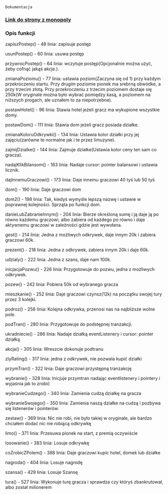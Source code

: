                                                                 Dokumentacja
  <h3><a href="https://mostly-tinge.github.io/monopoly-w-js/" target="_blank">Link do strony z monopoly</a></h3>
   <h3>Opis funkcji</h3>                                                               
<p>zapiszPostep() - 48 linia: zapisuje postęp</p>
<p>usunPostep() - 60 linia: usuwa postęp</p>
<p>przywrocPostep() - 64 linia: wczytuje postęp(Opcjonalnie można użyć, żeby cofnąć jakąś akcje.).</p>
<p>zmianaPoziomu() - 77 linia: ustawia poziom(Zaczyna się od 1) przy każdym przekroczeniu startu. Przy drugim poziomie pionek ma srebrną obwódke, a przy trzecim złotą. Przy przekroczeniu z trzecim poziomem dostaje się 250k(W oryginale można było wybrać pomiędzy kasą, a poziomem na niższych progach, ale uznałem to za niepotrzebne).</p>

<p>postawHotel() - 96 linia: Stawia hotel jeżeli gracz ma wykupione wszystkie domy.</p>
<p>postawDom() - 111 linia: Stawia dom jeżeli gracz posiada działke.</p>
<p>zmianaKoloruOdkrywki() - 134 linia: Ustawia kolor działki przy jej zajęciu(zarówne te normalne jak i te przez limuzyne).</p>
<p>zajmijDzialke() - 144 linia: Zajmuje działke(Ustawia kolor ceny ten sam co gracza).</p>

<p>nadajKlikBilansom() - 163 linia: Nadaje cursor: pointer balansowi i ustawia licznik.</p>
<p>dajInnemuGraczowi() - 173 linia: Daje innemu graczowi 40 tyś lub 50 tyś </p>
<p>dom() - 190 linia: Daje graczowi dom</p>

<p>dom2() - 198 linia: Tak, kiedyś wymyśle lepszą nazwę i ustawie w poprawnej kolejności. Sprząta po funkcji dom.</p>
<p>danieLubZabranieInnym() - 204 linia: Bierze określoną sumę i ją daje ją po równo każdemu graczowi, albo zabiera od każdego po równo i daje aktywnemu graczowi w zależności gdzie jest wywołana.</p>
<p>gest() - 214 linia: Jedna z możliwych odkrywek, daje innym 20k i zabiera graczowi 60k.</p>

<p>prezent() - 218 linia: Jedna z odkrywek, zabiera innym 20k i daje 60k.</p>
<p>udzialy() - 222 linia: Jedna z szans, daje nam 100k.</p>
<p>inicjacjaPozwu() - 226 linia: Przygotowuje do pozwu, jedna z możliwych odkrywek.</p>
<p>pozew() - 242 linia: Pobiera 50k od wybranego gracza</p>
<p>mieszkanie() - 252 linia: Daje graczowi czynsz(12k) na początku swojej tury przez 3 kolejki.</p>

<p>podroz() - 256 linia: Kolejna odkrywka, przenosi nas na najbliższe wolne pole.</p>
<p>podTran() - 280 linia: Przygotowuje do podstępnej tranzakcji.</p>
<p>ukradniecie() - 286 linia: Nadaje działką eventListenery i cursor: pointer działką</p>
<p>akcja() - 305 linia: Wreszcie dokonuje podtranu</p>

<p>zlyRating() - 317 linia: jedna z odkrywek, nie pozwala kupić działki</p>
<p>przymTran() - 322 linia: Daje graczowi przystępną tranzakcję</p>
<p>wybranie() - 328 linia: Inicjuje przymtran nadając eventlistenery i pointery i wyjaśnia jak to zrobić</p>
<p>wybranieCudzego() - 340 linia: Zamienia cudzą działkę na gracza</p>

<p>wybranieSwojego() - 350 linia: Zamienia naszą działke na cudzą i pozbywa się listenerów i pointerów.</p>
<p>zestaw() - 369 linia: Nic nie robi, nie było takiej w oryginale, ale bardzo chciałem dodać nic nie robiącą odkrywkę</p>
<p>limo() - 371 linia: Przesuwa pionek na start, z premią oczywiście</p>
<p>losowanie() - 383 linia: Losuje odkrywkę</p>

<p>coZrobicZPolem() - 388 linia: Daje graczowi kupic hotel, domek lub działke</p>
<p>nagroda() - 404 linia: Losuje nagrodę</p>
<p>szansa() - 429 linia: Losuje Szansę</p>

<p>tura() - 527 linia: Wykonuje turę gracza i sprawdza czy któryś zbankrutował, albo został milionerem</p>

